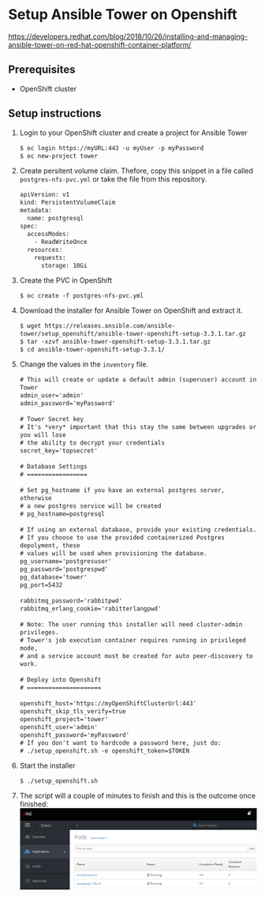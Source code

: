 # Setup Ansible Tower on Openshift

https://developers.redhat.com/blog/2018/10/26/installing-and-managing-ansible-tower-on-red-hat-openshift-container-platform/

## Prerequisites

- OpenShift cluster

## Setup instructions

1. Login to your OpenShift cluster and create a project for Ansible Tower
    ```
    $ oc login https://myURL:443 -u myUser -p myPassword
    $ oc new-project tower
    ```

1. Create persitent volume claim. Thefore, copy this snippet in a file called `postgres-nfs-pvc.yml` or take the file from this repository.
    ```
    apiVersion: v1
    kind: PersistentVolumeClaim
    metadata:
      name: postgresql
    spec:
      accessModes:
        - ReadWriteOnce
      resources:
        requests:
          storage: 10Gi
    ```

1.  Create the PVC in OpenShift
    ```
    $ oc create -f postgres-nfs-pvc.yml
    ```

1. Download the installer for Ansible Tower on OpenShift and extract it.

    ```
    $ wget https://releases.ansible.com/ansible-tower/setup_openshift/ansible-tower-openshift-setup-3.3.1.tar.gz
    $ tar -xzvf ansible-tower-openshift-setup-3.3.1.tar.gz
    $ cd ansible-tower-openshift-setup-3.3.1/
    ```

1. Change the values in the `inventory` file.
    ```
    # This will create or update a default admin (superuser) account in Tower
    admin_user='admin'
    admin_password='myPassword'

    # Tower Secret key
    # It's *very* important that this stay the same between upgrades or you will lose
    # the ability to decrypt your credentials
    secret_key='topsecret'

    # Database Settings
    # =================

    # Set pg_hostname if you have an external postgres server, otherwise
    # a new postgres service will be created
    # pg_hostname=postgresql

    # If using an external database, provide your existing credentials.
    # If you choose to use the provided containerized Postgres depolyment, these
    # values will be used when provisioning the database.
    pg_username='postgresuser'
    pg_password='postgrespwd'
    pg_database='tower'
    pg_port=5432

    rabbitmq_password='rabbitpwd'
    rabbitmq_erlang_cookie='rabitterlangpwd'

    # Note: The user running this installer will need cluster-admin privileges.
    # Tower's job execution container requires running in privileged mode,
    # and a service account must be created for auto peer-discovery to work.

    # Deploy into Openshift
    # =====================

    openshift_host='https://myOpenShiftClusterUrl:443'
    openshift_skip_tls_verify=true
    openshift_project='tower'
    openshift_user='admin'
    openshift_password='myPassword'
    # If you don't want to hardcode a password here, just do:
    # ./setup_openshift.sh -e openshift_token=$TOKEN
    ```

1. Start the installer
    ```
    $ ./setup_openshift.sh
    ``` 

1. The script will a couple of minutes to finish and this is the outcome once finished: 
    ![Ansible Tower in OpenShift](../assets/openshift-tower.png)


